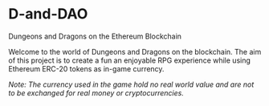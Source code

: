 # D-and-DAO
Dungeons and Dragons on the Ethereum Blockchain 



Welcome to the world of Dungeons and Dragons on the blockchain. The aim of this project is to create a fun an enjoyable RPG experience 
while using Ethereum ERC-20 tokens as in-game currency. 

<i> Note: The currency used in the game hold no real world value and are not to be exchanged for real money or cryptocurrencies. </i>

